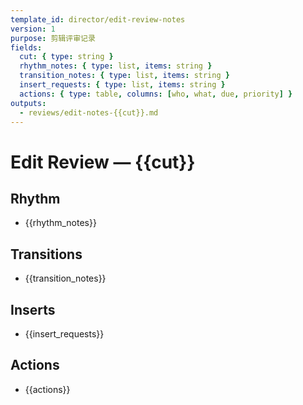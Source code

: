 ```yaml
---
template_id: director/edit-review-notes
version: 1
purpose: 剪辑评审记录
fields:
  cut: { type: string }
  rhythm_notes: { type: list, items: string }
  transition_notes: { type: list, items: string }
  insert_requests: { type: list, items: string }
  actions: { type: table, columns: [who, what, due, priority] }
outputs:
  - reviews/edit-notes-{{cut}}.md
---
```


# Edit Review — {{cut}}

## Rhythm

- {{rhythm_notes}}

## Transitions

- {{transition_notes}}

## Inserts

- {{insert_requests}}

## Actions

- {{actions}}
